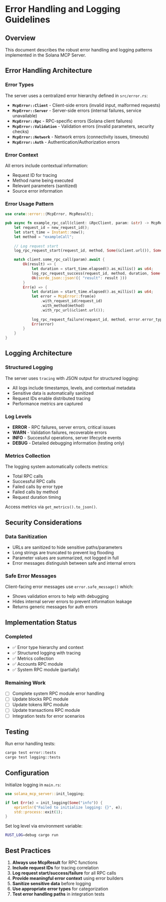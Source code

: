 # Error Handling and Logging Guidelines

## Overview

This document describes the robust error handling and logging patterns implemented in the Solana MCP Server.

## Error Handling Architecture

### Error Types

The server uses a centralized error hierarchy defined in `src/error.rs`:

- **`McpError::Client`** - Client-side errors (invalid input, malformed requests)
- **`McpError::Server`** - Server-side errors (internal failures, service unavailable)
- **`McpError::Rpc`** - RPC-specific errors (Solana client failures)
- **`McpError::Validation`** - Validation errors (invalid parameters, security checks)
- **`McpError::Network`** - Network errors (connectivity issues, timeouts)
- **`McpError::Auth`** - Authentication/Authorization errors

### Error Context

All errors include contextual information:
- Request ID for tracing
- Method name being executed
- Relevant parameters (sanitized)
- Source error information

### Error Usage Pattern

```rust
use crate::error::{McpError, McpResult};

pub async fn example_rpc_call(client: &RpcClient, param: &str) -> McpResult<Value> {
    let request_id = new_request_id();
    let start_time = Instant::now();
    let method = "exampleCall";
    
    // Log request start
    log_rpc_request_start(request_id, method, Some(&client.url()), Some("param info"));

    match client.some_rpc_call(param).await {
        Ok(result) => {
            let duration = start_time.elapsed().as_millis() as u64;
            log_rpc_request_success(request_id, method, duration, Some("success message"));
            Ok(serde_json::json!({ "result": result }))
        }
        Err(e) => {
            let duration = start_time.elapsed().as_millis() as u64;
            let error = McpError::from(e)
                .with_request_id(request_id)
                .with_method(method)
                .with_rpc_url(&client.url());
            
            log_rpc_request_failure(request_id, method, error.error_type(), duration, Some(&error.to_log_value()));
            Err(error)
        }
    }
}
```

## Logging Architecture

### Structured Logging

The server uses `tracing` with JSON output for structured logging:

- All logs include timestamps, levels, and contextual metadata
- Sensitive data is automatically sanitized
- Request IDs enable distributed tracing
- Performance metrics are captured

### Log Levels

- **ERROR** - RPC failures, server errors, critical issues
- **WARN** - Validation failures, recoverable errors
- **INFO** - Successful operations, server lifecycle events
- **DEBUG** - Detailed debugging information (testing only)

### Metrics Collection

The logging system automatically collects metrics:

- Total RPC calls
- Successful RPC calls
- Failed calls by error type
- Failed calls by method
- Request duration timing

Access metrics via `get_metrics().to_json()`.

## Security Considerations

### Data Sanitization

- URLs are sanitized to hide sensitive paths/parameters
- Long strings are truncated to prevent log flooding
- Parameter values are summarized, not logged in full
- Error messages distinguish between safe and internal errors

### Safe Error Messages

Client-facing error messages use `error.safe_message()` which:
- Shows validation errors to help with debugging
- Hides internal server errors to prevent information leakage
- Returns generic messages for auth errors

## Implementation Status

### Completed
- ✅ Error type hierarchy and context
- ✅ Structured logging with tracing
- ✅ Metrics collection
- ✅ Accounts RPC module
- ✅ System RPC module (partially)

### Remaining Work
- [ ] Complete system RPC module error handling
- [ ] Update blocks RPC module
- [ ] Update tokens RPC module
- [ ] Update transactions RPC module
- [ ] Integration tests for error scenarios

## Testing

Run error handling tests:
```bash
cargo test error::tests
cargo test logging::tests
```

## Configuration

Initialize logging in `main.rs`:
```rust
use solana_mcp_server::init_logging;

if let Err(e) = init_logging(Some("info")) {
    eprintln!("Failed to initialize logging: {}", e);
    std::process::exit(1);
}
```

Set log level via environment variable:
```bash
RUST_LOG=debug cargo run
```

## Best Practices

1. **Always use McpResult<T>** for RPC functions
2. **Include request IDs** for tracing correlation
3. **Log request start/success/failure** for all RPC calls
4. **Provide meaningful error context** using error builders
5. **Sanitize sensitive data** before logging
6. **Use appropriate error types** for categorization
7. **Test error handling paths** in integration tests
